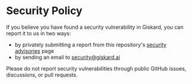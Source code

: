 # Security Policy

If you believe you have found a security vulnerability in Giskard, you can report it to us in two ways:
- by privately submitting a report from this repository's [security advisories](https://github.com/Giskard-AI/giskard/security/advisories) page
- by sending an email to security@giskard.ai

Please do not report security vulnerabilities through public GitHub issues, discussions, or pull requests.
